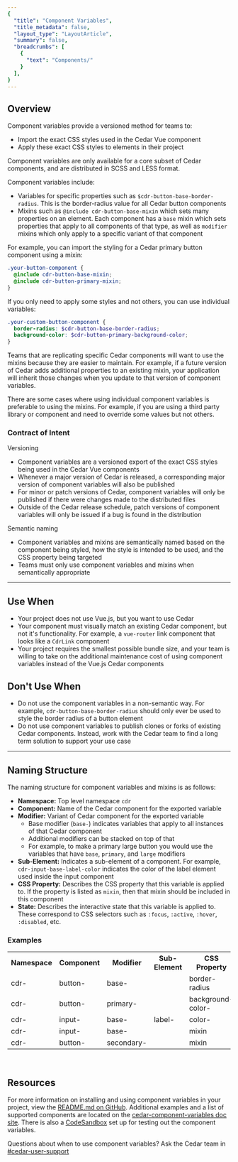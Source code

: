 ```yaml
---
{
  "title": "Component Variables",
  "title_metadata": false,
  "layout_type": "LayoutArticle",
  "summary": false,
  "breadcrumbs": [
    {
      "text": "Components/"
    }
  ],
}
---
```



<cdr-doc-table-of-contents-shell parentSelector="h2" childSelector="h3">


## Overview

Component variables provide a versioned method for teams to:
- Import the exact CSS styles used in the Cedar Vue component
- Apply these exact CSS styles to elements in their project

Component variables are only available for a core subset of Cedar components, and are distributed in SCSS and LESS format.

Component variables include:
- Variables for specific properties such as `$cdr-button-base-border-radius`. This is the border-radius value for all Cedar button components
- Mixins such as `@include cdr-button-base-mixin` which sets many properties on an element. Each component has a `base` mixin which sets properties that apply to all components of that type, as well as `modifier` mixins which only apply to a specific variant of that component

For example, you can import the styling for a Cedar primary button component using a mixin:

```scss
.your-button-component {
  @include cdr-button-base-mixin;
  @include cdr-button-primary-mixin;
}
```

If you only need to apply some styles and not others, you can use individual variables:

```scss
.your-custom-button-component {
  border-radius: $cdr-button-base-border-radius;
  background-color: $cdr-button-primary-background-color;
}
```

Teams that are replicating specific Cedar components will want to use the mixins because they are easier to maintain. For example, if a future version of Cedar adds additional properties to an existing mixin, your application will inherit those changes when you update to that version of component variables.

There are some cases where using individual component variables is preferable to using the mixins. For example, if you are using a third party library or component and need to override some values but not others.


### Contract of Intent

Versioning
  - Component variables are a versioned export of the exact CSS styles being used in the Cedar Vue components
  - Whenever a major version of Cedar is released, a corresponding major version of component variables will also be published
  - For minor or patch versions of Cedar, component variables will only be published if there were changes made to the distributed files
  - Outside of the Cedar release schedule, patch versions of component variables will only be issued if a bug is found in the distribution

Semantic naming
  - Component variables and mixins are semantically named based on the component being styled, how the style is intended to be used, and the CSS property being targeted
  - Teams must only use component variables and mixins when semantically appropriate

<hr />

## Use When  
  - Your project does not use Vue.js, but you want to use Cedar
  - Your component must visually match an existing Cedar component, but not it's functionality. For example, a `vue-router` link component that looks like a `CdrLink` component
  - Your project requires the smallest possible bundle size, and your team is willing to take on the additional maintenance cost of using component variables instead of the Vue.js Cedar components

## Don't Use When
  - Do not use the component variables in a non-semantic way. For example, `cdr-button-base-border-radius` should only ever be used to style the border radius of a button element
  - Do not use component variables to publish clones or forks of existing Cedar components. Instead, work with the Cedar team to find a long term solution to support your use case

<hr/>

## Naming Structure

The naming structure for component variables and mixins is as follows:
  - **Namespace:** Top level namespace `cdr`
  - **Component:** Name of the Cedar component for the exported variable
  - **Modifier:** Variant of Cedar component for the exported variable
    - Base modifier (`base-`) indicates variables that apply to all instances of that Cedar component
    - Additional modifiers can be stacked on top of that
    - For example, to make a primary large button you would use the variables that have `base`, `primary`, and `large` modifiers
  - **Sub-Element:** Indicates a sub-element of a component. For example, `cdr-input-base-label-color` indicates the color of the label element used inside the input component
  - **CSS Property:** Describes the CSS property that this variable is applied to. If the property is listed as `mixin`, then  that mixin should be included in this component
  - **State:** Describes the interactive state that this variable is applied to. These correspond to CSS selectors such as `:focus`, `:active`, `:hover`, `:disabled`, etc.

### Examples
<table>
  <tbody>
    <tr>
      <th width=240>
        Namespace
      </th>
      <th width=240>
        Component
      </th>
      <th width=240>
        Modifier
      </th>
      <th width=240>
        Sub-Element
      </th>
      <th width=240>
        CSS Property
      </th>
      <th width=240>
        State
      </th>
    </tr>
    <tr>
      <td>cdr-</td>
      <td>button-</td>
      <td>base-</td>
      <td></td>
      <td>border-radius</td>
      <td></td>
    </tr>
    <tr>
      <td>cdr-</td>
      <td>button-</td>
      <td>primary-</td>
      <td></td>
      <td>background-color-</td>
      <td>hover</td>
    </tr>
    <tr>
      <td>cdr-</td>
      <td>input-</td>
      <td>base-</td>
      <td>label-</td>
      <td>color-</td>
      <td>disabled</td>
    </tr>
    <tr>
      <td>cdr-</td>
      <td>input-</td>
      <td>base-</td>
      <td></td>
      <td>mixin</td>
      <td></td>
    </tr>
    <tr>
      <td>cdr-</td>
      <td>button-</td>
      <td>secondary-</td>
      <td></td>
      <td>mixin</td>
      <td></td>
    </tr>
  </tbody>
</table>

<br>

## Resources

For more information on installing and using component variables in your project, view the [README.md on GitHub](https://github.com/rei/rei-cedar-component-variables). Additional examples and a list of supported components are located on the [cedar-component-variables doc site](
https://rei.github.io/rei-cedar-component-variables/#/).  There is also a [CodeSandbox](https://codesandbox.io/s/qkwn78nw99) set up for testing out the component variables.

Questions about when to use component variables? Ask the Cedar team in [#cedar-user-support](https://rei.slack.com/messages/CA58YCGN4)

</cdr-doc-table-of-contents-shell>
